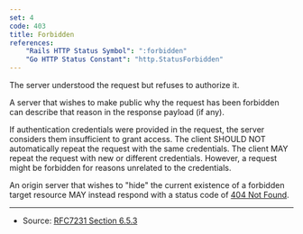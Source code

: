 ```yaml
---
set: 4
code: 403
title: Forbidden
references:
    "Rails HTTP Status Symbol": ":forbidden"
    "Go HTTP Status Constant": "http.StatusForbidden"
---
```


The server understood the request but refuses to authorize it.

A server that wishes to make public why the request has been forbidden can
describe that reason in the response payload (if any).

If authentication credentials were provided in the request, the server considers
them insufficient to grant access. The client SHOULD NOT automatically repeat
the request with the same credentials. The client MAY repeat the request with
new or different credentials. However, a request might be forbidden for reasons
unrelated to the credentials.

An origin server that wishes to "hide" the current existence of a forbidden
target resource MAY instead respond with a status code of
[404 Not Found](/404).

---

* Source: [RFC7231 Section 6.5.3][1]

[1]: <http://tools.ietf.org/html/rfc7231#section-6.5.3>
